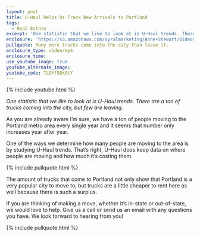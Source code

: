 ```yaml
---
layout: post
title: U-Haul Helps Us Track New Arrivals to Portland
tags:
  - Real Estate
excerpt: 'One statistic that we like to look at is U-Haul trends. There are a ton of trucks coming into the city, but few are leaving.'
enclosure: 'https://s3.amazonaws.com/vyralmarketing/Anne+Stewart/Videos/Videos+Oct-Dec+2016/U-Haul+and+Moving+Trends.mp4'
pullquote: Many more trucks come into the city than leave it.
enclosure_type: video/mp4
enclosure_time:
use_youtube_image: true
youtube_alternate_image:
youtube_code: TLDYf5Dk9tY
---
```



{% include youtube.html %}

*One statistic that we like to look at is U-Haul trends. There are a ton of trucks coming into the city, but few are leaving.*

As you are already aware I’m sure, we have a ton of people moving to the Portland metro area every single year and it seems that number only increases year after year.&nbsp;

One of the ways we determine how many people are moving to the area is by studying U-Haul trends. That’s right, U-Haul does keep data on where people are moving and how much it’s costing them.&nbsp;

{% include pullquote.html %}

The amount of trucks that come to Portland not only show that Portland is a very popular city to move to, but trucks are a little cheaper to rent here as well because there is such a surplus.

If you are thinking of making a move, whether it’s in-state or out-of-state, we would love to help. Give us a call or send us an email with any questions you have. We look forward to hearing from you!

{% include pullquote.html %}